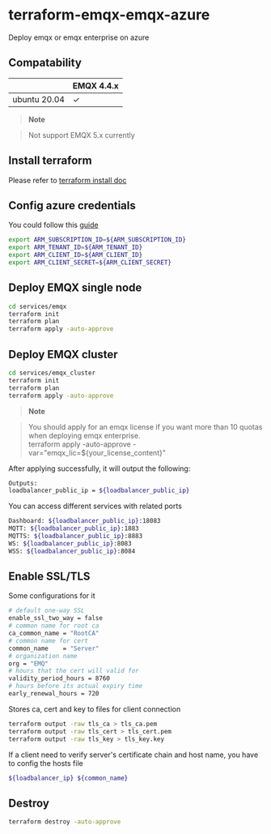 
# terraform-emqx-emqx-azure
Deploy emqx or emqx enterprise on azure

## Compatability

|                          | EMQX 4.4.x      | 
|--------------------------|-----------------|
| ubuntu 20.04             | ✓               | 

> **Note**

> Not support EMQX 5.x currently  

## Install terraform
Please refer to [terraform install doc](https://learn.hashicorp.com/tutorials/terraform/install-cli)


## Config azure credentials
You could follow this [guide](https://registry.terraform.io/providers/hashicorp/azurerm/latest/docs/guides/service_principal_client_secret)
```bash
export ARM_SUBSCRIPTION_ID=${ARM_SUBSCRIPTION_ID}
export ARM_TENANT_ID=${ARM_TENANT_ID}
export ARM_CLIENT_ID=${ARM_CLIENT_ID}
export ARM_CLIENT_SECRET=${ARM_CLIENT_SECRET}
```

## Deploy EMQX single node
```bash
cd services/emqx
terraform init
terraform plan
terraform apply -auto-approve
```


## Deploy EMQX cluster
```bash
cd services/emqx_cluster
terraform init
terraform plan
terraform apply -auto-approve
```

> **Note**

> You should apply for an emqx license if you want more than 10 quotas when deploying emqx enterprise.  
terraform apply -auto-approve -var="emqx_lic=${your_license_content}"


After applying successfully, it will output the following:

```bash
Outputs:
loadbalancer_public_ip = ${loadbalancer_public_ip}
```


You can access different services with related ports
```bash
Dashboard: ${loadbalancer_public_ip}:18083
MQTT: ${loadbalancer_public_ip}:1883
MQTTS: ${loadbalancer_public_ip}:8883
WS: ${loadbalancer_public_ip}:8083
WSS: ${loadbalancer_public_ip}:8084
```

## Enable SSL/TLS
Some configurations for it

```bash
# default one-way SSL
enable_ssl_two_way = false
# common name for root ca
ca_common_name = "RootCA"
# common name for cert
common_name    = "Server"
# organization name
org = "EMQ"
# hours that the cert will valid for
validity_period_hours = 8760
# hours before its actual expiry time
early_renewal_hours = 720
```

Stores ca, cert and key to files for client connection

``` bash
terraform output -raw tls_ca > tls_ca.pem
terraform output -raw tls_cert > tls_cert.pem
terraform output -raw tls_key > tls_key.key
```

If a client need to verify server's certificate chain and host name, you have to config the hosts file

``` bash
${loadbalancer_ip} ${common_name}
```

## Destroy

```bash
terraform destroy -auto-approve
```

